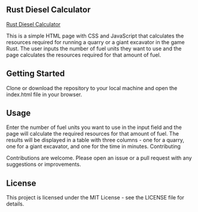## **Rust Diesel Calculator**
<a href="https://napoii.github.io/Rust_Diesel_Calculator/">Rust Diesel Calculator</a>


This is a simple HTML page with CSS and JavaScript that calculates the resources required for running a quarry or a giant excavator in the game Rust. The user inputs the number of fuel units they want to use and the page calculates the resources required for that amount of fuel.

## Getting Started

Clone or download the repository to your local machine and open the index.html file in your browser.

## Usage

Enter the number of fuel units you want to use in the input field and the page will calculate the required resources for that amount of fuel. The results will be displayed in a table with three columns - one for a quarry, one for a giant excavator, and one for the time in minutes.
Contributing

Contributions are welcome. Please open an issue or a pull request with any suggestions or improvements.

## License

This project is licensed under the MIT License - see the LICENSE file for details.
